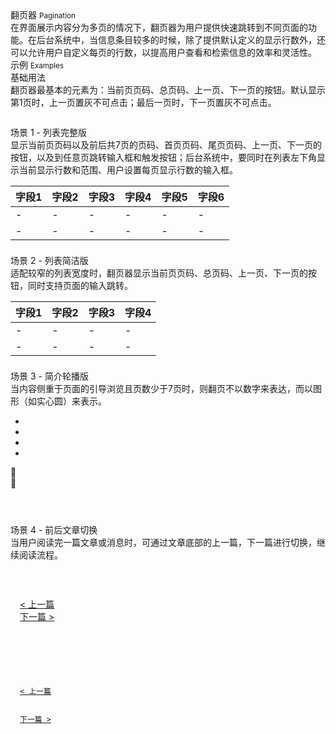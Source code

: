 <div class="mb40">
    <div class="fontsize-20">翻页器 <small>Pagination</small></div>
    <div class="color-999 mt4">在界面展示内容分为多页的情况下，翻页器为用户提供快速跳转到不同页面的功能。在后台系统中，当信息条目较多的时候，除了提供默认定义的显示行数外，还可以允许用户自定义每页的行数，以提高用户查看和检索信息的效率和灵活性。</div>
</div>

<div class="fontsize-16 mb10">示例 <small>Examples</small></div>

<div class="example">
    <div class="content">
        <div class="content-header">
            <div>基础用法</div>
            <div class="color-999 mt6">翻页器最基本的元素为：当前页页码、总页码、上一页、下一页的按钮。默认显示第1页时，上一页置灰不可点击；最后一页时，下一页置灰不可点击。 </div>
        </div>
        <div class="content-body">
            <div bx-name="components/pagination" data-total="100" data-cursor="1" data-limit="9" data-simplify="true"></div>    
        </div>
        <pre><code class="hljs html"></code></pre>
    </div>
</div>

<div class="example">
    <div class="content">
        <div class="content-header">
            <div>场景 1 - 列表完整版</div>
            <div class="color-999 mt6">显示当前页页码以及前后共7页的页码、首页页码、尾页页码、上一页、下一页的按钮，以及到任意页跳转输入框和触发按钮；后台系统中，要同时在列表左下角显示当前显示行数和范围、用户设置每页显示行数的输入框。</div>
        </div>
        <div class="content-body">
            <table class="table table-hover table-pagination">
                <thead>
                    <tr><th>字段1</th><th>字段2</th><th>字段3</th><th>字段4</th><th>字段5</th><th>字段6</th></tr>
                </thead>
                <tbody>
                    <tr><td>-</td><td>-</td><td>-</td><td>-</td><td>-</td><td>-</td></tr>
                    <tr><td>-</td><td>-</td><td>-</td><td>-</td><td>-</td><td>-</td></tr>
                </tbody>
                <tfoot>
                    <tr>
                        <td colspan="5">
                            <div bx-name="components/pagination" data-total="100" data-cursor="1" data-limit="9"></div>             
                        </td>
                    </tr>
                </tfoot>
            </table>
        </div>
    </div>
</div>

<div class="example">
    <div class="content">
        <div class="content-header">
            <div>场景 2 - 列表简洁版</div>
            <div class="color-999 mt6">适配较窄的列表宽度时，翻页器显示当前页页码、总页码、上一页、下一页的按钮，同时支持页面的输入跳转。</div>
        </div>
        <div class="content-body">
            <table class="table table-hover table-pagination table-pagination">
                <thead>
                    <tr><th>字段1</th><th>字段2</th><th>字段3</th><th>字段4</th></tr>
                </thead>
                <tbody>
                    <tr><td>-</td><td>-</td><td>-</td><td>-</td></tr>
                    <tr><td>-</td><td>-</td><td>-</td><td>-</td></tr>
                </tbody>
                <tfoot>
                    <tr>
                        <td colspan="5">
                            <div bx-name="components/pagination" data-total="100" data-cursor="1" data-limit="9" data-simplify="true"></div>             
                        </td>
                    </tr>
                </tfoot>
            </table>
        </div>
    </div>
</div>

<div class="example">
    <div class="content">
        <div class="content-header">
            <div>场景 3 - 简介轮播版</div>
            <div class="color-999 mt6">当内容侧重于页面的引导浏览且页数少于7页时，则翻页不以数字来表达，而以图形（如实心圆）来表示。</div>
        </div>
        <div class="content-body">
            <div class="example-slider">
                <div class="items">
                    <div class="item"></div>
                </div>
                <ul class="navigator"><li class="active"></li><li></li><li></li><li></li></ul>
                <div class="arrows">
                    <div class="left"><span class="brixfont">&#xe62f;</span></div>
                    <div class="right"><span class="brixfont">&#xe630;</span></div>
                </div>
            </div>
        </div>
    </div>
    <pre><code class="hljs html">
    </code></pre>
</div>

<div class="example">
    <div class="content">
        <div class="content-header">
            <div>场景 4 - 前后文章切换</div>
            <div class="color-999 mt6">当用户阅读完一篇文章或消息时，可通过文章底部的上一篇，下一篇进行切换，继续阅读流程。</div>
        </div>
        <div class="content-body">
            <div style="padding: 15px;">
                <p class="flat-text small"></p>
                <p class="flat-text full-width mt10"></p>
                <p class="flat-text full-width mt10"></p>
                <p class="flat-text full-width mt10"></p>
            </div>
            <div class="clearfix" style="padding: 15px;">
                <div class="pull-left"><a href="javascript:;">< 上一篇</a></div>
                <div class="pull-right"><a href="javascript:;">下一篇 ></a></div>
            </div>
        </div>
    </div>
    <pre><code class="hljs html">
        <div class="clearfix" style="padding: 15px;">
            <div class="pull-left"><a href="javascript:;">< 上一篇</a></div>
            <div class="pull-right"><a href="javascript:;">下一篇 ></a></div>
        </div>
    </code></pre>
</div>
